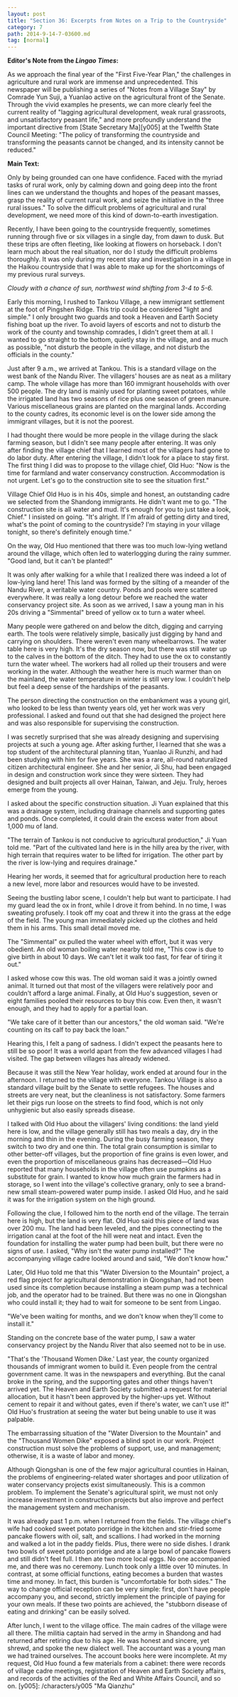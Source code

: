 ```yaml
---
layout: post
title: "Section 36: Excerpts from Notes on a Trip to the Countryside"
category: 7
path: 2014-9-14-7-03600.md
tag: [normal]
---
```


**Editor's Note from the *Lingao Times*:**

As we approach the final year of the "First Five-Year Plan," the challenges in agriculture and rural work are immense and unprecedented. This newspaper will be publishing a series of "Notes from a Village Stay" by Comrade Yun Suji, a Yuanlao active on the agricultural front of the Senate. Through the vivid examples he presents, we can more clearly feel the current reality of "lagging agricultural development, weak rural grassroots, and unsatisfactory peasant life," and more profoundly understand the important directive from [State Secretary Ma][y005] at the Twelfth State Council Meeting: "The policy of transforming the countryside and transforming the peasants cannot be changed, and its intensity cannot be reduced."

**Main Text:**

Only by being grounded can one have confidence. Faced with the myriad tasks of rural work, only by calming down and going deep into the front lines can we understand the thoughts and hopes of the peasant masses, grasp the reality of current rural work, and seize the initiative in the "three rural issues." To solve the difficult problems of agricultural and rural development, we need more of this kind of down-to-earth investigation.

Recently, I have been going to the countryside frequently, sometimes running through five or six villages in a single day, from dawn to dusk. But these trips are often fleeting, like looking at flowers on horseback. I don't learn much about the real situation, nor do I study the difficult problems thoroughly. It was only during my recent stay and investigation in a village in the Haikou countryside that I was able to make up for the shortcomings of my previous rural surveys.

*Cloudy with a chance of sun, northwest wind shifting from 3-4 to 5-6.*

Early this morning, I rushed to Tankou Village, a new immigrant settlement at the foot of Pingshen Ridge. This trip could be considered "light and simple." I only brought two guards and took a Heaven and Earth Society fishing boat up the river. To avoid layers of escorts and not to disturb the work of the county and township comrades, I didn't greet them at all. I wanted to go straight to the bottom, quietly stay in the village, and as much as possible, "not disturb the people in the village, and not disturb the officials in the county."

Just after 9 a.m., we arrived at Tankou. This is a standard village on the west bank of the Nandu River. The villagers' houses are as neat as a military camp. The whole village has more than 160 immigrant households with over 500 people. The dry land is mainly used for planting sweet potatoes, while the irrigated land has two seasons of rice plus one season of green manure. Various miscellaneous grains are planted on the marginal lands. According to the county cadres, its economic level is on the lower side among the immigrant villages, but it is not the poorest.

I had thought there would be more people in the village during the slack farming season, but I didn't see many people after entering. It was only after finding the village chief that I learned most of the villagers had gone to do labor duty. After entering the village, I didn't look for a place to stay first. The first thing I did was to propose to the village chief, Old Huo: "Now is the time for farmland and water conservancy construction. Accommodation is not urgent. Let's go to the construction site to see the situation first."

Village Chief Old Huo is in his 40s, simple and honest, an outstanding cadre we selected from the Shandong immigrants. He didn't want me to go. "The construction site is all water and mud. It's enough for you to just take a look, Chief." I insisted on going. "It's alright. If I'm afraid of getting dirty and tired, what's the point of coming to the countryside? I'm staying in your village tonight, so there's definitely enough time."

On the way, Old Huo mentioned that there was too much low-lying wetland around the village, which often led to waterlogging during the rainy summer. "Good land, but it can't be planted!"

It was only after walking for a while that I realized there was indeed a lot of low-lying land here! This land was formed by the silting of a meander of the Nandu River, a veritable water country. Ponds and pools were scattered everywhere. It was really a long detour before we reached the water conservancy project site. As soon as we arrived, I saw a young man in his 20s driving a "Simmental" breed of yellow ox to turn a water wheel.

Many people were gathered on and below the ditch, digging and carrying earth. The tools were relatively simple, basically just digging by hand and carrying on shoulders. There weren't even many wheelbarrows. The water table here is very high. It's the dry season now, but there was still water up to the calves in the bottom of the ditch. They had to use the ox to constantly turn the water wheel. The workers had all rolled up their trousers and were working in the water. Although the weather here is much warmer than on the mainland, the water temperature in winter is still very low. I couldn't help but feel a deep sense of the hardships of the peasants.

The person directing the construction on the embankment was a young girl, who looked to be less than twenty years old, yet her work was very professional. I asked and found out that she had designed the project here and was also responsible for supervising the construction.

I was secretly surprised that she was already designing and supervising projects at such a young age. After asking further, I learned that she was a top student of the architectural planning titan, Yuanlao Ji Runzhi, and had been studying with him for five years. She was a rare, all-round naturalized citizen architectural engineer. She and her senior, Ji Shu, had been engaged in design and construction work since they were sixteen. They had designed and built projects all over Hainan, Taiwan, and Jeju. Truly, heroes emerge from the young.

I asked about the specific construction situation. Ji Yuan explained that this was a drainage system, including drainage channels and supporting gates and ponds. Once completed, it could drain the excess water from about 1,000 mu of land.

"The terrain of Tankou is not conducive to agricultural production," Ji Yuan told me. "Part of the cultivated land here is in the hilly area by the river, with high terrain that requires water to be lifted for irrigation. The other part by the river is low-lying and requires drainage."

Hearing her words, it seemed that for agricultural production here to reach a new level, more labor and resources would have to be invested.

Seeing the bustling labor scene, I couldn't help but want to participate. I had my guard lead the ox in front, while I drove it from behind. In no time, I was sweating profusely. I took off my coat and threw it into the grass at the edge of the field. The young man immediately picked up the clothes and held them in his arms. This small detail moved me.

The "Simmental" ox pulled the water wheel with effort, but it was very obedient. An old woman boiling water nearby told me, "This cow is due to give birth in about 10 days. We can't let it walk too fast, for fear of tiring it out."

I asked whose cow this was. The old woman said it was a jointly owned animal. It turned out that most of the villagers were relatively poor and couldn't afford a large animal. Finally, at Old Huo's suggestion, seven or eight families pooled their resources to buy this cow. Even then, it wasn't enough, and they had to apply for a partial loan.

"We take care of it better than our ancestors," the old woman said. "We're counting on its calf to pay back the loan."

Hearing this, I felt a pang of sadness. I didn't expect the peasants here to still be so poor! It was a world apart from the few advanced villages I had visited. The gap between villages has already widened.

Because it was still the New Year holiday, work ended at around four in the afternoon. I returned to the village with everyone. Tankou Village is also a standard village built by the Senate to settle refugees. The houses and streets are very neat, but the cleanliness is not satisfactory. Some farmers let their pigs run loose on the streets to find food, which is not only unhygienic but also easily spreads disease.

I talked with Old Huo about the villagers' living conditions: the land yield here is low, and the village generally still has two meals a day, dry in the morning and thin in the evening. During the busy farming season, they switch to two dry and one thin. The total grain consumption is similar to other better-off villages, but the proportion of fine grains is even lower, and even the proportion of miscellaneous grains has decreased—Old Huo reported that many households in the village often use pumpkins as a substitute for grain. I wanted to know how much grain the farmers had in storage, so I went into the village's collective granary, only to see a brand-new small steam-powered water pump inside. I asked Old Huo, and he said it was for the irrigation system on the high ground.

Following the clue, I followed him to the north end of the village. The terrain here is high, but the land is very flat. Old Huo said this piece of land was over 200 mu. The land had been leveled, and the pipes connecting to the irrigation canal at the foot of the hill were neat and intact. Even the foundation for installing the water pump had been built, but there were no signs of use. I asked, "Why isn't the water pump installed?" The accompanying village cadre looked around and said, "We don't know how."

Later, Old Huo told me that this "Water Diversion to the Mountain" project, a red flag project for agricultural demonstration in Qiongshan, had not been used since its completion because installing a steam pump was a technical job, and the operator had to be trained. But there was no one in Qiongshan who could install it; they had to wait for someone to be sent from Lingao.

"We've been waiting for months, and we don't know when they'll come to install it."

Standing on the concrete base of the water pump, I saw a water conservancy project by the Nandu River that also seemed not to be in use.

"That's the 'Thousand Women Dike.' Last year, the county organized thousands of immigrant women to build it. Even people from the central government came. It was in the newspapers and everything. But the canal broke in the spring, and the supporting gates and other things haven't arrived yet. The Heaven and Earth Society submitted a request for material allocation, but it hasn't been approved by the higher-ups yet. Without cement to repair it and without gates, even if there's water, we can't use it!" Old Huo's frustration at seeing the water but being unable to use it was palpable.

The embarrassing situation of the "Water Diversion to the Mountain" and the "Thousand Women Dike" exposed a blind spot in our work. Project construction must solve the problems of support, use, and management; otherwise, it is a waste of labor and money.

Although Qiongshan is one of the few major agricultural counties in Hainan, the problems of engineering-related water shortages and poor utilization of water conservancy projects exist simultaneously. This is a common problem. To implement the Senate's agricultural spirit, we must not only increase investment in construction projects but also improve and perfect the management system and mechanism.

It was already past 1 p.m. when I returned from the fields. The village chief's wife had cooked sweet potato porridge in the kitchen and stir-fried some pancake flowers with oil, salt, and scallions. I had worked in the morning and walked a lot in the paddy fields. Plus, there were no side dishes. I drank two bowls of sweet potato porridge and ate a large bowl of pancake flowers and still didn't feel full. I then ate two more local eggs. No one accompanied me, and there was no ceremony. Lunch took only a little over 10 minutes. In contrast, at some official functions, eating becomes a burden that wastes time and money. In fact, this burden is "uncomfortable for both sides." The way to change official reception can be very simple: first, don't have people accompany you, and second, strictly implement the principle of paying for your own meals. If these two points are achieved, the "stubborn disease of eating and drinking" can be easily solved.

After lunch, I went to the village office. The main cadres of the village were all there. The militia captain had served in the army in Shandong and had returned after retiring due to his age. He was honest and sincere, yet shrewd, and spoke the new dialect well. The accountant was a young man we had trained ourselves. The account books here were incomplete. At my request, Old Huo found a few materials from a cabinet: there were records of village cadre meetings, registration of Heaven and Earth Society affairs, and records of the activities of the Red and White Affairs Council, and so on.
[y005]: /characters/y005 "Ma Qianzhu"